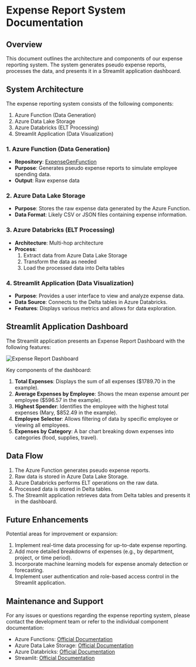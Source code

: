 # Expense Report System Documentation

## Overview

This document outlines the architecture and components of our expense reporting system. The system generates pseudo expense reports, processes the data, and presents it in a Streamlit application dashboard.

## System Architecture

The expense reporting system consists of the following components:

1. Azure Function (Data Generation)
2. Azure Data Lake Storage
3. Azure Databricks (ELT Processing)
4. Streamlit Application (Data Visualization)

### 1. Azure Function (Data Generation)

- **Repository**: [ExpenseGenFunction](https://github.com/mdzgithub/Azure_Functions/tree/main/ExpenseGenFunction)
- **Purpose**: Generates pseudo expense reports to simulate employee spending data.
- **Output**: Raw expense data

### 2. Azure Data Lake Storage

- **Purpose**: Stores the raw expense data generated by the Azure Function.
- **Data Format**: Likely CSV or JSON files containing expense information.

### 3. Azure Databricks (ELT Processing)

- **Architecture**: Multi-hop architecture
- **Process**:
  1. Extract data from Azure Data Lake Storage
  2. Transform the data as needed
  3. Load the processed data into Delta tables

### 4. Streamlit Application (Data Visualization)

- **Purpose**: Provides a user interface to view and analyze expense data.
- **Data Source**: Connects to the Delta tables in Azure Databricks.
- **Features**: Displays various metrics and allows for data exploration.

## Streamlit Application Dashboard

The Streamlit application presents an Expense Report Dashboard with the following features:

![Expense Report Dashboard](https://example.com/path/to/dashboard-image.png)

Key components of the dashboard:

1. **Total Expenses**: Displays the sum of all expenses ($1789.70 in the example).
2. **Average Expenses by Employee**: Shows the mean expense amount per employee ($596.57 in the example).
3. **Highest Spender**: Identifies the employee with the highest total expenses (Mary, $852.49 in the example).
4. **Employee Selector**: Allows filtering of data by specific employee or viewing all employees.
5. **Expenses by Category**: A bar chart breaking down expenses into categories (food, supplies, travel).

## Data Flow

1. The Azure Function generates pseudo expense reports.
2. Raw data is stored in Azure Data Lake Storage.
3. Azure Databricks performs ELT operations on the raw data.
4. Processed data is stored in Delta tables.
5. The Streamlit application retrieves data from Delta tables and presents it in the dashboard.

## Future Enhancements

Potential areas for improvement or expansion:

1. Implement real-time data processing for up-to-date expense reporting.
2. Add more detailed breakdowns of expenses (e.g., by department, project, or time period).
3. Incorporate machine learning models for expense anomaly detection or forecasting.
4. Implement user authentication and role-based access control in the Streamlit application.

## Maintenance and Support

For any issues or questions regarding the expense reporting system, please contact the development team or refer to the individual component documentation:

- Azure Functions: [Official Documentation](https://docs.microsoft.com/en-us/azure/azure-functions/)
- Azure Data Lake Storage: [Official Documentation](https://docs.microsoft.com/en-us/azure/storage/blobs/data-lake-storage-introduction)
- Azure Databricks: [Official Documentation](https://docs.microsoft.com/en-us/azure/databricks/)
- Streamlit: [Official Documentation](https://docs.streamlit.io/)
